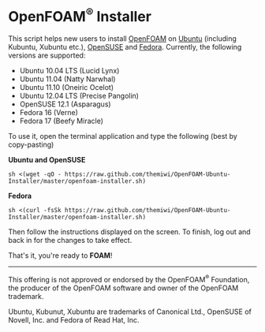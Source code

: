 OpenFOAM<sup>&reg;</sup> Installer
==================================

This script helps new users to install [OpenFOAM](http://openfoam.org) on
[Ubuntu](http://ubuntu.com) (including Kubuntu, Xubuntu etc.),
[OpenSUSE](http://opensuse.org) and [Fedora](http://fedoraproject.org).
Currently, the following versions are supported:

* Ubuntu 10.04 LTS (Lucid Lynx)
* Ubuntu 11.04 (Natty Narwhal)
* Ubuntu 11.10 (Oneiric Ocelot)
* Ubuntu 12.04 LTS (Precise Pangolin)
* OpenSUSE 12.1 (Asparagus)
* Fedora 16 (Verne)
* Fedora 17 (Beefy Miracle)

To use it, open the terminal application and type the following (best by
copy-pasting)

**Ubuntu and OpenSUSE**

    sh <(wget -qO - https://raw.github.com/themiwi/OpenFOAM-Ubuntu-Installer/master/openfoam-installer.sh)

**Fedora**

    sh <(curl -fsSk https://raw.github.com/themiwi/OpenFOAM-Ubuntu-Installer/master/openfoam-installer.sh)

Then follow the instructions displayed on the screen. To finish, log out and
back in for the changes to take effect.

That's it, you're ready to **FOAM**!

-------------------------------------------------------------------------------

This offering is not  approved  or endorsed by the OpenFOAM<sup>&reg;</sup>
Foundation, the producer of the OpenFOAM software and owner of the OpenFOAM
trademark.

Ubuntu, Kubunut, Xubuntu are trademarks of Canonical Ltd., OpenSUSE of Novell,
Inc. and Fedora of Read Hat, Inc.
